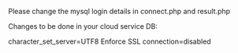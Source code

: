 Please change the mysql login details in connect.php and result.php

Changes to be done in your cloud service DB:

character_set_server=UTF8
Enforce SSL connection=disabled
